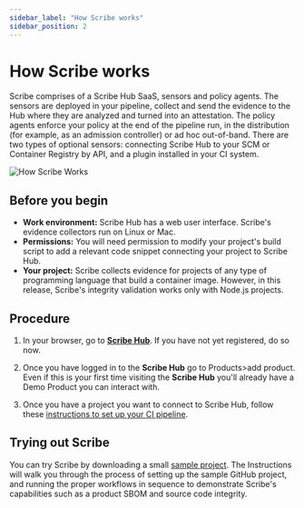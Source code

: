 ```yaml
---
sidebar_label: "How Scribe works"
sidebar_position: 2
---
```


# How Scribe works

Scribe comprises of a Scribe Hub SaaS, sensors and policy agents. The sensors are deployed in your pipeline, collect and send the evidence to the Hub where they are analyzed and turned into an attestation. The policy agents enforce your policy at the end of the pipeline run, in the distribution (for example, as an admission controller) or ad hoc out-of-band.
There are two types of optional sensors: connecting Scribe Hub to your SCM or Container Registry by API, and a plugin installed in your CI system.

<img src='../../../img/start/how-scribe-works.jpg' alt='How Scribe Works'/>

## Before you begin 

- **Work environment:** Scribe Hub has a web user interface. Scribe's evidence collectors run on Linux or Mac.
- **Permissions:** You will need permission to modify your project's build script to add a relevant code snippet connecting your project to Scribe Hub.
- **Your project:** Scribe collects evidence for projects of any type of programming language that build a container image. However, in this release, Scribe's integrity validation works only with Node.js projects.

## Procedure 
1. In your browser, go to **[Scribe Hub](https://prod.hub.scribesecurity.com/ "Scribe Hub Link")**. If you have not yet registered, do so now.
2. Once you have logged in to the **Scribe Hub** go to Products>add product. Even if this is your first time visiting the **Scribe Hub** you'll already have a Demo Product you can interact with. 

3. Once you have a project you want to connect to Scribe Hub, follow these [instructions to set up your CI pipeline](/docs/how-to-run-scribe/ci-integrations "instructions to set up your CI pipeline").

## Trying out Scribe

You can try Scribe by downloading a small [sample project](/docs/how-to-run-scribe/sampleproject  "sample project").
The Instructions will walk you through the process of setting up the sample GitHub project, and running the proper workflows in sequence to demonstrate Scribe's capabilities such as a product SBOM and source code integrity.



